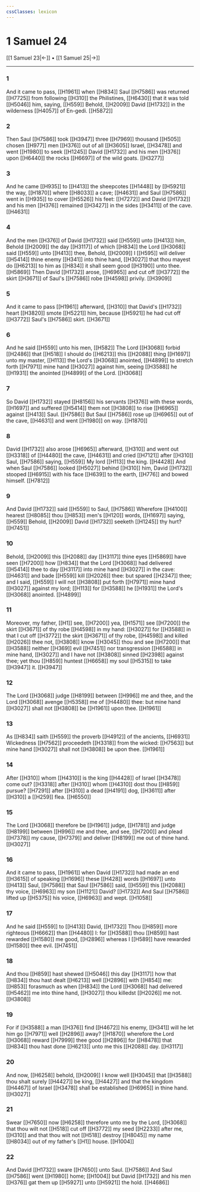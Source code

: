 ```yaml
---
cssClasses: lexicon
---
```

# 1 Samuel 24

[[1 Samuel 23|←]] • [[1 Samuel 25|→]]

---

### 1
And it came to pass, [[H1961]] when [[H834]] Saul [[H7586]] was returned [[H7725]] from following [[H310]] the Philistines, [[H6430]] that it was told [[H5046]] him, saying, [[H559]] Behold, [[H2009]] David [[H1732]] in the wilderness [[H4057]] of En-gedi. [[H5872]]

### 2
Then Saul [[H7586]] took [[H3947]] three [[H7969]] thousand [[H505]] chosen [[H977]] men [[H376]] out of all [[H3605]] Israel, [[H3478]] and went [[H1980]] to seek [[H1245]] David [[H1732]] and his men [[H376]] upon [[H6440]] the rocks [[H6697]] of the wild goats. [[H3277]]

### 3
And he came [[H935]] to [[H413]] the sheepcotes [[H1448]] by [[H5921]] the way, [[H1870]] where [[H8033]] a cave; [[H4631]] and Saul [[H7586]] went in [[H935]] to cover [[H5526]] his feet: [[H7272]] and David [[H1732]] and his men [[H376]] remained [[H3427]] in the sides [[H3411]] of the cave. [[H4631]]

### 4
And the men [[H376]] of David [[H1732]] said [[H559]] unto [[H413]] him, Behold [[H2009]] the day [[H3117]] of which [[H834]] the Lord [[H3068]] said [[H559]] unto [[H413]] thee, Behold, [[H2009]] I [[H595]] will deliver [[H5414]] thine enemy [[H341]] into thine hand, [[H3027]] that thou mayest do [[H6213]] to him as [[H834]] it shall seem good [[H3190]] unto thee. [[H5869]] Then David [[H1732]] arose, [[H6965]] and cut off [[H3772]] the skirt [[H3671]] of Saul's [[H7586]] robe [[H4598]] privily. [[H3909]]

### 5
And it came to pass [[H1961]] afterward, [[H310]] that David's [[H1732]] heart [[H3820]] smote [[H5221]] him, because [[H5921]] he had cut off [[H3772]] Saul's [[H7586]] skirt. [[H3671]]

### 6
And he said [[H559]] unto his men, [[H582]] The Lord [[H3068]] forbid [[H2486]] that [[H518]] I should do [[H6213]] this [[H2088]] thing [[H1697]] unto my master, [[H113]] the Lord's [[H3068]] anointed, [[H4899]] to stretch forth [[H7971]] mine hand [[H3027]] against him, seeing [[H3588]] he [[H1931]] the anointed [[H4899]] of the Lord. [[H3068]]

### 7
So David [[H1732]] stayed [[H8156]] his servants [[H376]] with these words, [[H1697]] and suffered [[H5414]] them not [[H3808]] to rise [[H6965]] against [[H413]] Saul. [[H7586]] But Saul [[H7586]] rose up [[H6965]] out of the cave, [[H4631]] and went [[H1980]] on way. [[H1870]]

### 8
David [[H1732]] also arose [[H6965]] afterward, [[H310]] and went out [[H3318]] of [[H4480]] the cave, [[H4631]] and cried [[H7121]] after [[H310]] Saul, [[H7586]] saying, [[H559]] My lord [[H113]] the king. [[H4428]] And when Saul [[H7586]] looked [[H5027]] behind [[H310]] him, David [[H1732]] stooped [[H6915]] with his face [[H639]] to the earth, [[H776]] and bowed himself. [[H7812]]

### 9
And David [[H1732]] said [[H559]] to Saul, [[H7586]] Wherefore [[H4100]] hearest [[H8085]]  thou [[H853]] men's [[H120]] words, [[H1697]] saying, [[H559]] Behold, [[H2009]] David [[H1732]] seeketh [[H1245]] thy hurt? [[H7451]]

### 10
Behold, [[H2009]] this [[H2088]] day [[H3117]] thine eyes [[H5869]] have seen [[H7200]] how [[H834]] that the Lord [[H3068]] had delivered [[H5414]] thee to day [[H3117]] into mine hand [[H3027]] in the cave: [[H4631]] and bade [[H559]] kill [[H2026]] thee: but spared [[H2347]] thee; and I said, [[H559]] I will not [[H3808]] put forth [[H7971]] mine hand [[H3027]] against my lord; [[H113]] for [[H3588]] he [[H1931]] the Lord's [[H3068]] anointed. [[H4899]]

### 11
Moreover, my father, [[H1]] see, [[H7200]] yea, [[H1571]] see [[H7200]] the skirt [[H3671]] of thy robe [[H4598]] in my hand: [[H3027]] for [[H3588]] in that I cut off [[H3772]] the skirt [[H3671]] of thy robe, [[H4598]] and killed [[H2026]] thee not, [[H3808]] know [[H3045]] thou and see [[H7200]] that [[H3588]] neither [[H369]] evil [[H7451]] nor transgression [[H6588]] in mine hand, [[H3027]] and I have not [[H3808]] sinned [[H2398]] against thee; yet thou [[H859]] huntest [[H6658]] my soul [[H5315]] to take [[H3947]] it. [[H3947]]

### 12
The Lord [[H3068]] judge [[H8199]] between [[H996]] me and thee, and the Lord [[H3068]] avenge [[H5358]] me of [[H4480]] thee: but mine hand [[H3027]] shall not [[H3808]] be [[H1961]] upon thee. [[H1961]]

### 13
As [[H834]] saith [[H559]] the proverb [[H4912]] of the ancients, [[H6931]] Wickedness [[H7562]] proceedeth [[H3318]] from the wicked: [[H7563]] but mine hand [[H3027]] shall not [[H3808]] be upon thee. [[H1961]]

### 14
After [[H310]] whom [[H4310]] is the king [[H4428]] of Israel [[H3478]] come out? [[H3318]] after [[H310]] whom [[H4310]] dost thou [[H859]] pursue? [[H7291]] after [[H310]] a dead [[H4191]] dog, [[H3611]] after [[H310]] a [[H259]] flea. [[H6550]]

### 15
The Lord [[H3068]] therefore be [[H1961]] judge, [[H1781]] and judge [[H8199]] between [[H996]] me and thee, and see, [[H7200]] and plead [[H7378]] my cause, [[H7379]] and deliver [[H8199]] me out of thine hand. [[H3027]]

### 16
And it came to pass, [[H1961]] when David [[H1732]] had made an end [[H3615]] of speaking [[H1696]] these [[H428]] words [[H1697]] unto [[H413]] Saul, [[H7586]] that Saul [[H7586]] said, [[H559]] this [[H2088]] thy voice, [[H6963]] my son [[H1121]] David? [[H1732]] And Saul [[H7586]] lifted up [[H5375]] his voice, [[H6963]] and wept. [[H1058]]

### 17
And he said [[H559]] to [[H413]] David, [[H1732]] Thou [[H859]] more righteous [[H6662]] than [[H4480]] I: for [[H3588]] thou [[H859]] hast rewarded [[H1580]] me good, [[H2896]] whereas I [[H589]] have rewarded [[H1580]] thee evil. [[H7451]]

### 18
And thou [[H859]] hast shewed [[H5046]] this day [[H3117]] how that [[H834]] thou hast dealt [[H6213]] well [[H2896]] with [[H854]]  me: [[H853]] forasmuch as when [[H834]] the Lord [[H3068]] had delivered [[H5462]] me into thine hand, [[H3027]] thou killedst [[H2026]] me not. [[H3808]]

### 19
For if [[H3588]] a man [[H376]] find [[H4672]] his enemy, [[H341]] will he let him go [[H7971]] well [[H2896]] away? [[H1870]] wherefore the Lord [[H3068]] reward [[H7999]] thee good [[H2896]] for [[H8478]] that [[H834]] thou hast done [[H6213]] unto me this [[H2088]] day. [[H3117]]

### 20
And now, [[H6258]] behold, [[H2009]] I know well [[H3045]] that [[H3588]] thou shalt surely [[H4427]] be king, [[H4427]] and that the kingdom [[H4467]] of Israel [[H3478]] shall be established [[H6965]] in thine hand. [[H3027]]

### 21
Swear [[H7650]] now [[H6258]] therefore unto me by the Lord, [[H3068]] that thou wilt not [[H518]] cut off [[H3772]] my seed [[H2233]] after me, [[H310]] and that thou wilt not [[H518]] destroy [[H8045]] my name [[H8034]] out of my father's [[H1]] house. [[H1004]]

### 22
And David [[H1732]] sware [[H7650]] unto Saul. [[H7586]] And Saul [[H7586]] went [[H1980]] home; [[H1004]] but David [[H1732]] and his men [[H376]] gat them up [[H5927]] unto [[H5921]] the hold. [[H4686]]